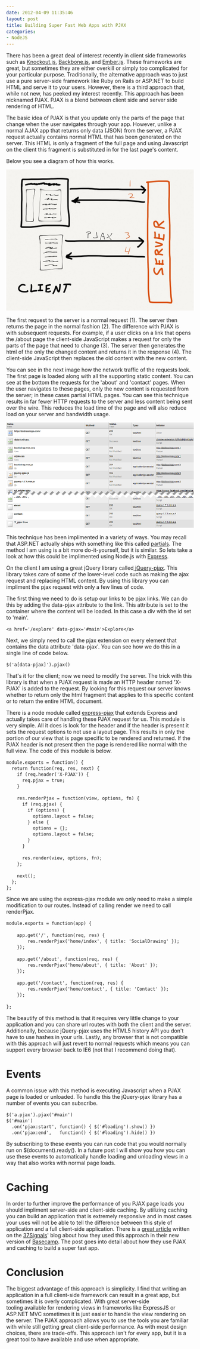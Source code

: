 ```yaml
---
date: 2012-04-09 11:35:46
layout: post
title: Building Super Fast Web Apps with PJAX
categories:
- NodeJS
---
```


There has been a great deal of interest recently in client side frameworks such as [Knockout.js](http://knockoutjs.com/), [Backbone.js](http://documentcloud.github.com/backbone/), and [Ember.js](http://emberjs.com/). These frameworks are great, but sometimes they are either overkill or simply too complicated for your particular purpose. Traditionally, the alternative approach was to just use a pure server-side framework like Ruby on Rails or ASP.NET to build HTML and serve it to your users. However, there is a third approach that, while not new, has peeked my interest recently. This approach has been nicknamed PJAX. PJAX is a blend between client side and server side rendering of HTML.

The basic idea of PJAX is that you update only the parts of the page that change when the user navigates through your app. However, unlike a normal AJAX app that returns only data (JSON) from the server, a PJAX request actually contains normal HTML that has been generated on the server. This HTML is only a fragment of the full page and using Javascript on the client this fragment is substituted in for the last page's content.

Below you see a diagram of how this works.

[![](/images/2012/04/pjax-requests.jpg)](/images/2012/04/pjax-requests.jpg)

The first request to the server is a normal request (1). The server then returns the page in the normal fashion (2). The difference with PJAX is with subsequent requests. For example, if a user clicks on a link that opens the /about page the client-side JavaScript makes a request for only the parts of the page that need to change (3). The server then generates the html of the only the changed content and returns it in the response (4). The client-side JavaScript then replaces the old content with the new content.

You can see in the next image how the network traffic of the requests look. The first page is loaded along with all the supporting static content. You can see at the bottom the requests for the 'about' and 'contact' pages. When the user navigates to these pages, only the new content is requested from the server; in these cases partial HTML pages. You can see this technique results in far fewer HTTP requests to the server and less content being sent over the wire. This reduces the load time of the page and will also reduce load on your server and bandwidth usage.

![](/images/2012/04/pjaxrequests.png)

This technique has been implimented in a variety of ways. You may recall that ASP.NET actually ships with something like this called [partials](http://www.asp.net/web-forms/tutorials/aspnet-ajax/understanding-partial-page-updates-with-asp-net-ajax). The method I am using is a bit more do-it-yourself, but it is similar. So lets take a look at how this could be implimented using Node.js with [Express](http://expressjs.com/).

On the client I am using a great jQuery library called[ jQuery-pjax](https://github.com/defunkt/jquery-pjax). This library takes care of some of the lower-level code such as making the ajax request and replacing HTML content. By using this library you can impliment the pjax request with only a few lines of code.

The first thing we need to do is setup our links to be pjax links. We can do this by adding the data-pjax attribute to the link. This attribute is set to the container where the content will be loaded. In this case a div with the id set to 'main'.

	<a href='/explore' data-pjax='#main'>Explore</a>

Next, we simply need to call the pjax extension on every element that contains the data attribute 'data-pjax'. You can see how we do this in a single line of code below.

	$('a[data-pjax]').pjax()

That's it for the client; now we need to modify the server. The trick with this library is that when a PJAX request is made an HTTP header named 'X-PJAX' is added to the request. By looking for this request our server knows whether to return only the html fragment that applies to this specific content or to return the entire HTML document.

There is a node module called [express-pjax](https://github.com/dakatsuka/express-pjax) that extends Express and actually takes care of handling these PJAX request for us. This module is very simple. All it does is look for the header and if the header is present it sets the request options to not use a layout page. This results in only the portion of our view that is page specific to be rendered and returned. If the PJAX header is not present then the page is rendered like normal with the full view. The code of this module is below.

	module.exports = function() {
	  return function(req, res, next) {
		if (req.header('X-PJAX')) {
		  req.pjax = true;
		}
 
		res.renderPjax = function(view, options, fn) {
		  if (req.pjax) {
			if (options) {
			  options.layout = false;
			} else {
			  options = {};
			  options.layout = false;
			}
		  }
 
		  res.render(view, options, fn);
		};
 
		next();
	  };
	};

Since we are using the express-pjax module we only need to make a simple modification to our routes. Instead of calling render we need to call renderPjax.

	module.exports = function(app) {
 
		app.get('/', function(req, res) {
			res.renderPjax('home/index', { title: 'SocialDrawing' });
		});
 
		app.get('/about', function(req, res) {
			res.renderPjax('home/about', { title: 'About' });
		});
 
		app.get('/contact', function(req, res) {
			res.renderPjax('home/contact', { title: 'Contact' });
		});
 
	};

The beautify of this method is that it requires very little change to your application and you can share url routes with both the client and the server. Additionally, because jQuery-pjax uses the HTML5 history API you don't have to use hashes in your urls. Lastly, any browser that is not compatible with this approach will just revert to normal requests which means you can support every browser back to IE6 (not that I recommend doing that).


# Events


A common issue with this method is executing Javascript when a PJAX page is loaded or unloaded. To handle this the jQuery-pjax library has a number of events you can subscribe.

	$('a.pjax').pjax('#main')
	$('#main')
	  .on('pjax:start', function() { $('#loading').show() })
	  .on('pjax:end',   function() { $('#loading').hide() })

By subscribing to these events you can run code that you would normally run on $(document).ready(). In a future post I will show you how you can use these events to automatically handle loading and unloading views in a way that also works with normal page loads.


# Caching


In order to further improve the performance of you PJAX page loads you should impliment server-side and client-side caching. By utilizing caching you can build an application that is extremely responsive and in most cases your uses will not be able to tell the difference between this style of application and a full client-side application. There is a [great article](http://37signals.com/svn/posts/3112-how-basecamp-next-got-to-be-so-damn-fast-without-using-much-client-side-ui) written on the [37Signals](http://37signals.com/)' blog about how they used this approach in their new version of [Basecamp](http://basecamp.com). The post goes into detail about how they use PJAX and caching to build a super fast app.


# Conclusion


The biggest advantage of this approach is simplicity. I find that writing an application in a full client-side framework can result in a great app, but sometimes it is overly complicated. With great server-side tooling available for rendering views in frameworks like ExpressJS or ASP.NET MVC sometimes it is just easier to handle the view rendering on the server. The PJAX approach allows you to use the tools you are familiar with while still getting great client-side performance. As with most design choices, there are trade-offs. This approach isn't for every app, but it is a great tool to have available and use when appropriate.
